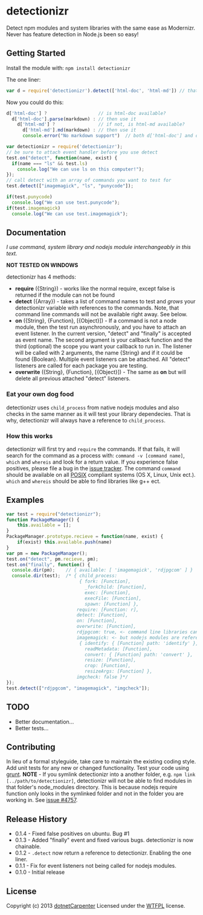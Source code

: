 detectionizr
============

Detect npm modules and system libraries with the same ease as Modernizr. Never has feature detection in Node.js been so easy!

## Getting Started
Install the module with: `npm install detectionizr`

The one liner:
```javascript
var d = require('detectionizr').detect(['html-doc', 'html-md']) // that's it!
```
Now you could do this:
```javascript
d['html-doc'] ?                   // is html-doc available?
  d['html-doc'].parse(markdown) : // then use it
    d['html-md'] ?                // if not, is html-md available?
      d['html-md'].md(markdown) : // then use it
      console.error("No markdown support")  // both d['html-doc'] and d['html-md'] are false
```

```javascript
var detectionizr = require('detectionizr');
// be sure to attach event handler before you use detect
test.on("detect", function(name, exist) {
  if(name === "ls" && test.ls)
    console.log("We can use ls on this computer!");
});
// call detect with an array of commands you want to test for
test.detect(["imagemagick", "ls", "punycode"]);

if(test.punycode)
  console.log("We can use test.punycode");
if(test.imagemagick)
  console.log("We can use test.imagemagick");
```

## Documentation
*I use command, system library and nodejs module interchangeably in this text.*

**NOT TESTED ON WINDOWS**

detectionizr has 4 methods:
+ **require** ({String}) - works like the normal require, except false is returned if the module can not be found
+ **detect** ({Array}) - takes a list of command names to test and *grows* your detectionizr variable with references to the commands. Note, that command line commands will not be available right away. See below.
+ **on** ({String}, {Function}, [{Object}]) - If a command is not a node module, then the test run asynchronously, and you have to attach an event listener. In the current version, "detect" and "finally" is accepted as event name. The second argument is your callback function and the third (optional) the scope you want your callback to run in.
The listener will be called with 2 arguments, the name {String} and if it could be found {Boolean}. Multiple event listeners can be attached. All "detect" listeners are called for each package you are testing.
+ **overwrite** ({String}, {Function}, [{Object}]) - The same as **on** but will delete all previous attached "detect" listeners.

### Eat your own dog food
detectionizr uses ```child_process``` from native nodejs modules and also checks in the same manner as it will test your library dependecies. That is why, detectionizr will always have a reference to ```child_process```.

### How this works
detectionizr will first try and ```require``` the commands. If that fails, it will search for the command as a process with: ```command -v [command name]```, ```which``` and ```whereis``` and look for a return value. If you experience false positives, please file a bug in the [issue tracker](https://github.com/dotnetCarpenter/npm-detectionizr/issues). The command ```command``` should be available on all [POSIX](https://en.wikipedia.org/wiki/POSIX#POSIX-oriented_operating_systems) compliant systems (OS X, Linux, Unix ect.). ```which``` and ```whereis``` should be able to find libraries like g++ ect.

## Examples
```javascript
var test = require("detectionizr");
function PackageManager() {
    this.available = [];
}
PackageManager.prototype.recieve = function(name, exist) {
    if(exist) this.available.push(name)
}
var pm = new PackageManager();
test.on("detect", pm.recieve, pm);
test.on("finally", function() {
  console.dir(pm);    // { available: [ 'imagemagick', 'rdjpgcom' ] }
  console.dir(test);  /* { child_process: 
                           { fork: [Function],
                             _forkChild: [Function],
                             exec: [Function],
                             execFile: [Function],
                             spawn: [Function] },
                          require: [Function: r],
                          detect: [Function],
                          on: [Function],
                          overwrite: [Function],
                          rdjpgcom: true, <- command line libraries can not be referenced
                          imagemagick: <- but nodejs modules are referenced
                           { identify: { [Function] path: 'identify' },
                             readMetadata: [Function],
                             convert: { [Function] path: 'convert' },
                             resize: [Function],
                             crop: [Function],
                             resizeArgs: [Function] },
                          imgcheck: false }*/
});
test.detect(["rdjpgcom", "imagemagick", "imgcheck"]);
```

## TODO
+ Better documentation...
+ Better tests...

## Contributing
In lieu of a formal styleguide, take care to maintain the existing coding style. Add unit tests for any new or changed functionality. Test your code using [grunt](https://github.com/cowboy/grunt).
**NOTE** - If you symlink detectionizr into a another folder, e.g. ```npm link [../path/to/detectionizr]```, detectionizr will not be able to find modules in that folder's node_modules directory. This is because nodejs require function only looks in the symlinked folder and not in the folder you are working in. See [issue #4757](https://github.com/joyent/node/issues/4757).

## Release History
+ 0.1.4 - Fixed false positives on ubuntu. Bug #1
+ 0.1.3 - Added "finally" event and fixed various bugs. detectionizr is now chainable.
+ 0.1.2 - ```.detect``` now return a reference to detectionizr. Enabling the one liner.
+ 0.1.1 - Fix for event listeners not being called for nodejs modules.
+ 0.1.0 - Initial release

## License
Copyright (c) 2013 [dotnetCarpenter](https://www.google.com/search?q=dotnetCarpenter)
Licensed under the [WTFPL](http://www.wtfpl.net/about/) license.
